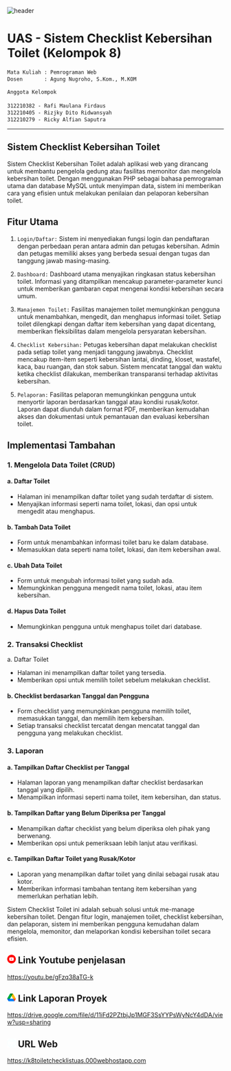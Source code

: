 ![header](https://github.com/RafiMlnf/UAS-Checklist-Kebersihan-Toilet/assets/115614668/1faea710-764e-4926-b481-2e0568465dac)
# UAS - Sistem Checklist Kebersihan Toilet (Kelompok 8)

```
Mata Kuliah : Pemrograman Web
Dosen       : Agung Nugroho, S.Kom., M.KOM
```

```
Anggota Kelompok

312210382 - Rafi Maulana Firdaus 
312210405 - Rizjky Dito Ridwansyah 
312210279 - Ricky Alfian Saputra
```
----------------

## Sistem Checklist Kebersihan Toilet
Sistem Checklist Kebersihan Toilet adalah aplikasi web yang dirancang untuk membantu pengelola gedung atau fasilitas memonitor dan mengelola kebersihan toilet. Dengan menggunakan PHP sebagai bahasa pemrograman utama dan database MySQL untuk menyimpan data, sistem ini memberikan cara yang efisien untuk melakukan penilaian dan pelaporan kebersihan toilet.

## Fitur Utama
1. `Login/Daftar:`
Sistem ini menyediakan fungsi login dan pendaftaran dengan perbedaan peran antara admin dan petugas kebersihan. Admin dan petugas memiliki akses yang berbeda sesuai dengan tugas dan tanggung jawab masing-masing.

2. `Dashboard:`
Dashboard utama menyajikan ringkasan status kebersihan toilet. Informasi yang ditampilkan mencakup parameter-parameter kunci untuk memberikan gambaran cepat mengenai kondisi kebersihan secara umum.

3. `Manajemen Toilet:`
Fasilitas manajemen toilet memungkinkan pengguna untuk menambahkan, mengedit, dan menghapus informasi toilet. Setiap toilet dilengkapi dengan daftar item kebersihan yang dapat dicentang, memberikan fleksibilitas dalam mengelola persyaratan kebersihan.

4. `Checklist Kebersihan:`
Petugas kebersihan dapat melakukan checklist pada setiap toilet yang menjadi tanggung jawabnya. Checklist mencakup item-item seperti kebersihan lantai, dinding, kloset, wastafel, kaca, bau ruangan, dan stok sabun. Sistem mencatat tanggal dan waktu ketika checklist dilakukan, memberikan transparansi terhadap aktivitas kebersihan.

5. `Pelaporan:`
Fasilitas pelaporan memungkinkan pengguna untuk menyortir laporan berdasarkan tanggal atau kondisi rusak/kotor. Laporan dapat diunduh dalam format PDF, memberikan kemudahan akses dan dokumentasi untuk pemantauan dan evaluasi kebersihan toilet.

## Implementasi Tambahan
### 1. Mengelola Data Toilet (CRUD)
#### a. Daftar Toilet
- Halaman ini menampilkan daftar toilet yang sudah terdaftar di sistem.
- Menyajikan informasi seperti nama toilet, lokasi, dan opsi untuk mengedit atau menghapus.
#### b. Tambah Data Toilet
- Form untuk menambahkan informasi toilet baru ke dalam database.
- Memasukkan data seperti nama toilet, lokasi, dan item kebersihan awal.
#### c. Ubah Data Toilet
- Form untuk mengubah informasi toilet yang sudah ada.
- Memungkinkan pengguna mengedit nama toilet, lokasi, atau item kebersihan.
#### d. Hapus Data Toilet
- Memungkinkan pengguna untuk menghapus toilet dari database.

### 2. Transaksi Checklist
a. Daftar Toilet  
- Halaman ini menampilkan daftar toilet yang tersedia.  
- Memberikan opsi untuk memilih toilet sebelum melakukan checklist.
#### b. Checklist berdasarkan Tanggal dan Pengguna
- Form checklist yang memungkinkan pengguna memilih toilet, memasukkan tanggal, dan memilih item kebersihan.
- Setiap transaksi checklist tercatat dengan mencatat tanggal dan pengguna yang melakukan checklist.

### 3. Laporan

#### a. Tampilkan Daftar Checklist per Tanggal
- Halaman laporan yang menampilkan daftar checklist berdasarkan tanggal yang dipilih.
- Menampilkan informasi seperti nama toilet, item kebersihan, dan status.
#### b. Tampilkan Daftar yang Belum Diperiksa per Tanggal
- Menampilkan daftar checklist yang belum diperiksa oleh pihak yang berwenang.
- Memberikan opsi untuk pemeriksaan lebih lanjut atau verifikasi.
#### c. Tampilkan Daftar Toilet yang Rusak/Kotor
- Laporan yang menampilkan daftar toilet yang dinilai sebagai rusak atau kotor.
- Memberikan informasi tambahan tentang item kebersihan yang memerlukan perhatian lebih.

Sistem Checklist Toilet ini adalah sebuah solusi untuk me-manage kebersihan toilet. Dengan fitur login, manajemen toilet, checklist kebersihan, dan pelaporan, sistem ini memberikan pengguna kemudahan dalam mengelola, memonitor, dan melaporkan kondisi kebersihan toilet secara efisien.

## <img src="img/youtube.png" width=20> Link Youtube penjelasan  
https://youtu.be/gFzq38aTG-k

## <img src="img/google-drive.png" width=20> Link Laporan Proyek
https://drive.google.com/file/d/11iFd2PZtbjJp1MGF3SsYYPsWyNcY4dDA/view?usp=sharing

## <img src="img/web.png" width=20> URL Web
https://k8toiletchecklistuas.000webhostapp.com







